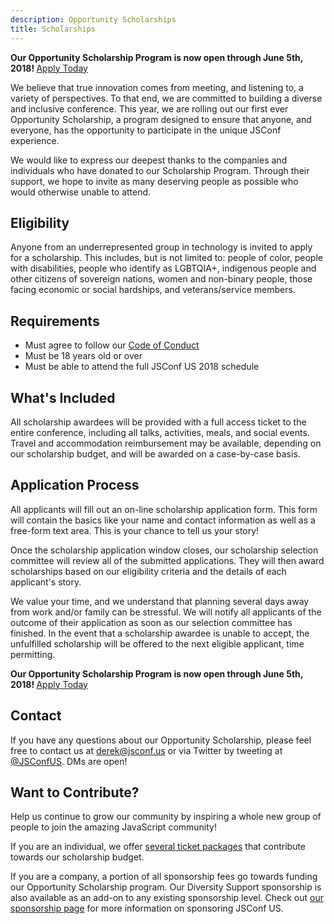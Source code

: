 ```yaml
---
description: Opportunity Scholarships
title: Scholarships
---
```


<aside class="Page-CallToAction">
  <strong>
    Our Opportunity Scholarship Program is now open through June 5th, 2018!
  </strong>
  <a class="LinkButton" href="http://bit.ly/JSConfUS2018Scholarship">Apply Today</a>
</aside>

We believe that true innovation comes from meeting, and listening to, a variety of perspectives. To that end, we are committed to building a diverse and inclusive conference. This year, we are rolling out our first ever Opportunity Scholarship, a program designed to ensure that anyone, and everyone, has the opportunity to participate in the unique JSConf experience.

We would like to express our deepest thanks to the companies and individuals who have donated to our Scholarship Program. Through their support, we hope to invite as many deserving people as possible who would otherwise unable to attend.

## Eligibility

Anyone from an underrepresented group in technology is invited to apply for a scholarship. This includes, but is not limited to: people of color, people with disabilities, people who identify as LGBTQIA+, indigenous people and other citizens of sovereign nations, women and non-binary people, those facing economic or social hardships, and veterans/service members.

## Requirements

* Must agree to follow our [Code of Conduct](/code-of-conduct/)
* Must be 18 years old or over
* Must be able to attend the full JSConf US 2018 schedule

## What's Included

All scholarship awardees will be provided with a full access ticket to the entire conference, including all talks, activities, meals, and social events. Travel and accommodation reimbursement may be available, depending on our scholarship budget, and will be awarded on a case-by-case basis.

## Application Process

All applicants will fill out an on-line scholarship application form. This form will contain the basics like your name and contact information as well as a free-form text area. This is your chance to tell us your story!

Once the scholarship application window closes, our scholarship selection committee will review all of the submitted applications. They will then award scholarships based on our eligibility criteria and the details of each applicant's story.

We value your time, and we understand that planning several days away from work and/or family can be stressful. We will notify all applicants of the outcome of their application as soon as our selection committee has finished. In the event that a scholarship awardee is unable to accept, the unfulfilled scholarship will be offered to the next eligible applicant, time permitting.

<aside class="Page-CallToAction">
  <strong>
    Our Opportunity Scholarship Program is now open through June 5th, 2018!
  </strong>
  <a class="LinkButton" href="http://bit.ly/JSConfUS2018Scholarship">Apply Today</a>
</aside>

## Contact

If you have any questions about our Opportunity Scholarship, please feel free to contact us at [derek@jsconf.us](mailto:derek@jsconf.us) or via Twitter by tweeting at [@JSConfUS](https://twitter.com/JSConfUS). DMs are open!

## Want to Contribute?

Help us continue to grow our community by inspiring a whole new group of people to join the amazing JavaScript community!

If you are an individual, we offer [several ticket packages](http://bit.ly/JSConfUS2018Tickets) that contribute towards our scholarship budget.

If you are a company, a portion of all sponsorship fees go towards funding our Opportunity Scholarship program. Our Diversity Support sponsorship is also available as an add-on to any existing sponsorship level. Check out [our sponsorship page](/sponsorship/) for more information on sponsoring JSConf US.
